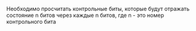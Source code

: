 Необходимо просчитать контрольные биты, которые будут отражать состояние  n битов  через каждые n битов, где n - это номер контрольного бита